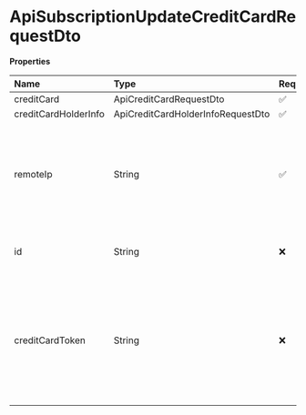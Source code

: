 # ApiSubscriptionUpdateCreditCardRequestDto

**Properties**

| Name                 | Type                              | Required | Description                                                                                                              |
| :------------------- | :-------------------------------- | :------- | :----------------------------------------------------------------------------------------------------------------------- |
| creditCard           | ApiCreditCardRequestDto           | ✅       |                                                                                                                          |
| creditCardHolderInfo | ApiCreditCardHolderInfoRequestDto | ✅       |                                                                                                                          |
| remoteIp             | String                            | ✅       | IP from where the customer is making the purchase. Your server's IP must not be entered.                                 |
| id                   | String                            | ❌       | Unique subscription identifier in Asaas                                                                                  |
| creditCardToken      | String                            | ❌       | Credit card token for using the credit card tokenization functionality. If informed, the fields above are not mandatory. |

<!-- This file was generated by liblab | https://liblab.com/ -->
